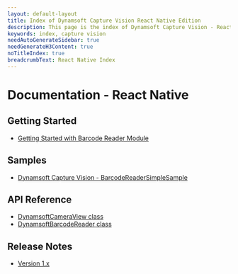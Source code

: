 ```yaml
---
layout: default-layout
title: Index of Dynamsoft Capture Vision React Native Edition
description: This page is the index of Dynamsoft Capture Vision - React-Native edition
keywords: index, capture vision
needAutoGenerateSidebar: true
needGenerateH3Content: true
noTitleIndex: true
breadcrumbText: React Native Index
---
```


# Documentation - React Native

## Getting Started

- [Getting Started with Barcode Reader Module](user-guide/barcode-reader.md)

## Samples

- <a href = "https://github.com/Dynamsoft/capture-vision-react-native-samples/tree/v1.1.14/" target="_blank">Dynamsoft Capture Vision - BarcodeReaderSimpleSample</a>

## API Reference

- [DynamsoftCameraView class](api-reference/camera-view.md)
- [DynamsoftBarcodeReader class](api-reference/barcode-reader.md)

## Release Notes

- [Version 1.x](release-notes/rn-1.md)
